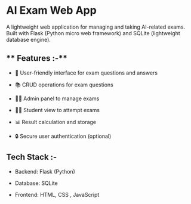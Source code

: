 # AI Exam Web App

A lightweight web application for managing and taking AI-related exams.
Built with Flask (Python micro web framework) and SQLite (lightweight database engine).

## ** Features :-**

* 📝 User-friendly interface for exam questions and answers

* 📚 CRUD operations for exam questions

* 👩‍🏫 Admin panel to manage exams

* 👨‍🎓 Student view to attempt exams

* 📊 Result calculation and storage

* 🔒 Secure user authentication (optional)

## **Tech Stack :-**

* Backend: Flask (Python)

* Database: SQLite

* Frontend: HTML, CSS , JavaScript
